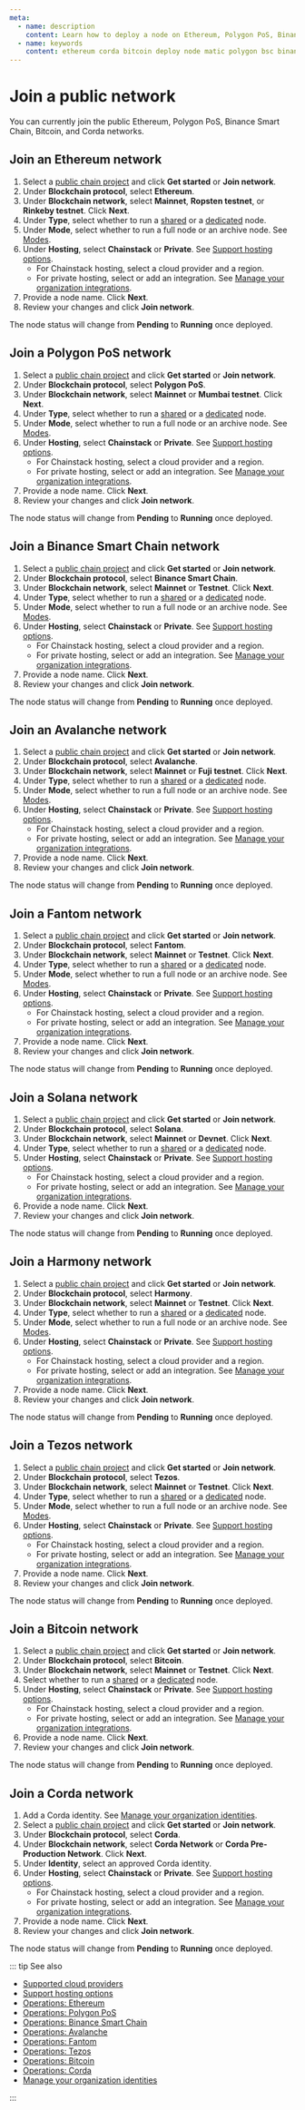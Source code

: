 ```yaml
---
meta:
  - name: description
    content: Learn how to deploy a node on Ethereum, Polygon PoS, Binance Smart Chain, Avalanche, Fantom, Solana, Tezos, Bitcoin, or Corda in minutes with the Chainstack managed blockchain services.
  - name: keywords
    content: ethereum corda bitcoin deploy node matic polygon bsc binance tezos avax avalanche fantom ftm solana
---
```


# Join a public network

You can currently join the public Ethereum, Polygon PoS, Binance Smart Chain, Bitcoin, and Corda networks.

## Join an Ethereum network

1. Select a [public chain project](/glossary/public-chain-project) and click **Get started** or **Join network**.
1. Under **Blockchain protocol**, select **Ethereum**.
1. Under **Blockchain network**, select **Mainnet**, **Ropsten testnet**, or **Rinkeby testnet**. Click **Next**.
1. Under **Type**, select whether to run a [shared](/glossary/shared-node) or a [dedicated](/glossary/dedicated-node) node.
1. Under **Mode**, select whether to run a full node or an archive node. See [Modes](/operations/ethereum/modes).
1. Under **Hosting**, select **Chainstack** or **Private**. See [Support hosting options](/platform/supported-hosting-options).
	* For Chainstack hosting, select a cloud provider and a region.
	* For private hosting, select or add an integration. See [Manage your organization integrations](/platform/manage-your-organization-integrations).
1. Provide a node name. Click **Next**.
1. Review your changes and click **Join network**.

The node status will change from **Pending** to **Running** once deployed.

## Join a Polygon PoS network

1. Select a [public chain project](/glossary/public-chain-project) and click **Get started** or **Join network**.
1. Under **Blockchain protocol**, select **Polygon PoS**.
1. Under **Blockchain network**, select **Mainnet** or **Mumbai testnet**. Click **Next**.
1. Under **Type**, select whether to run a [shared](/glossary/shared-node) or a [dedicated](/glossary/dedicated-node) node.
1. Under **Mode**, select whether to run a full node or an archive node. See [Modes](/operations/polygon/modes).
1. Under **Hosting**, select **Chainstack** or **Private**. See [Support hosting options](/platform/supported-hosting-options).
	* For Chainstack hosting, select a cloud provider and a region.
	* For private hosting, select or add an integration. See [Manage your organization integrations](/platform/manage-your-organization-integrations).
1. Provide a node name. Click **Next**.
1. Review your changes and click **Join network**.

The node status will change from **Pending** to **Running** once deployed.

## Join a Binance Smart Chain network

1. Select a [public chain project](/glossary/public-chain-project) and click **Get started** or **Join network**.
1. Under **Blockchain protocol**, select **Binance Smart Chain**.
1. Under **Blockchain network**, select **Mainnet** or **Testnet**. Click **Next**.
1. Under **Type**, select whether to run a [shared](/glossary/shared-node) or a [dedicated](/glossary/dedicated-node) node.
1. Under **Mode**, select whether to run a full node or an archive node. See [Modes](/operations/bsc/modes).
1. Under **Hosting**, select **Chainstack** or **Private**. See [Support hosting options](/platform/supported-hosting-options).
	* For Chainstack hosting, select a cloud provider and a region.
	* For private hosting, select or add an integration. See [Manage your organization integrations](/platform/manage-your-organization-integrations).
1. Provide a node name. Click **Next**.
1. Review your changes and click **Join network**.

The node status will change from **Pending** to **Running** once deployed.

## Join an Avalanche network

1. Select a [public chain project](/glossary/public-chain-project) and click **Get started** or **Join network**.
1. Under **Blockchain protocol**, select **Avalanche**.
1. Under **Blockchain network**, select **Mainnet** or **Fuji testnet**. Click **Next**.
1. Under **Type**, select whether to run a [shared](/glossary/shared-node) or a [dedicated](/glossary/dedicated-node) node.
1. Under **Mode**, select whether to run a full node or an archive node. See [Modes](/operations/avalanche/modes).
1. Under **Hosting**, select **Chainstack** or **Private**. See [Support hosting options](/platform/supported-hosting-options).
	* For Chainstack hosting, select a cloud provider and a region.
	* For private hosting, select or add an integration. See [Manage your organization integrations](/platform/manage-your-organization-integrations).
1. Provide a node name. Click **Next**.
1. Review your changes and click **Join network**.

The node status will change from **Pending** to **Running** once deployed.

## Join a Fantom network

1. Select a [public chain project](/glossary/public-chain-project) and click **Get started** or **Join network**.
1. Under **Blockchain protocol**, select **Fantom**.
1. Under **Blockchain network**, select **Mainnet** or **Testnet**. Click **Next**.
1. Under **Type**, select whether to run a [shared](/glossary/shared-node) or a [dedicated](/glossary/dedicated-node) node.
1. Under **Mode**, select whether to run a full node or an archive node. See [Modes](/operations/fantom/modes).
1. Under **Hosting**, select **Chainstack** or **Private**. See [Support hosting options](/platform/supported-hosting-options).
	* For Chainstack hosting, select a cloud provider and a region.
	* For private hosting, select or add an integration. See [Manage your organization integrations](/platform/manage-your-organization-integrations).
1. Provide a node name. Click **Next**.
1. Review your changes and click **Join network**.

The node status will change from **Pending** to **Running** once deployed.

## Join a Solana network

1. Select a [public chain project](/glossary/public-chain-project) and click **Get started** or **Join network**.
1. Under **Blockchain protocol**, select **Solana**.
1. Under **Blockchain network**, select **Mainnet** or **Devnet**. Click **Next**.
1. Under **Type**, select whether to run a [shared](/glossary/shared-node) or a [dedicated](/glossary/dedicated-node) node.
1. Under **Hosting**, select **Chainstack** or **Private**. See [Support hosting options](/platform/supported-hosting-options).
	* For Chainstack hosting, select a cloud provider and a region.
	* For private hosting, select or add an integration. See [Manage your organization integrations](/platform/manage-your-organization-integrations).
1. Provide a node name. Click **Next**.
1. Review your changes and click **Join network**.

The node status will change from **Pending** to **Running** once deployed.

## Join a Harmony network

1. Select a [public chain project](/glossary/public-chain-project) and click **Get started** or **Join network**.
1. Under **Blockchain protocol**, select **Harmony**.
1. Under **Blockchain network**, select **Mainnet** or **Testnet**. Click **Next**.
1. Under **Type**, select whether to run a [shared](/glossary/shared-node) or a [dedicated](/glossary/dedicated-node) node.
1. Under **Mode**, select whether to run a full node or an archive node. See [Modes](/operations/fantom/modes).
1. Under **Hosting**, select **Chainstack** or **Private**. See [Support hosting options](/platform/supported-hosting-options).
	* For Chainstack hosting, select a cloud provider and a region.
	* For private hosting, select or add an integration. See [Manage your organization integrations](/platform/manage-your-organization-integrations).
1. Provide a node name. Click **Next**.
1. Review your changes and click **Join network**.

The node status will change from **Pending** to **Running** once deployed.

## Join a Tezos network

1. Select a [public chain project](/glossary/public-chain-project) and click **Get started** or **Join network**.
1. Under **Blockchain protocol**, select **Tezos**.
1. Under **Blockchain network**, select **Mainnet** or **Testnet**. Click **Next**.
1. Under **Type**, select whether to run a [shared](/glossary/shared-node) or a [dedicated](/glossary/dedicated-node) node.
1. Under **Mode**, select whether to run a full node or an archive node. See [Modes](/operations/fantom/modes).
1. Under **Hosting**, select **Chainstack** or **Private**. See [Support hosting options](/platform/supported-hosting-options).
	* For Chainstack hosting, select a cloud provider and a region.
	* For private hosting, select or add an integration. See [Manage your organization integrations](/platform/manage-your-organization-integrations).
1. Provide a node name. Click **Next**.
1. Review your changes and click **Join network**.

The node status will change from **Pending** to **Running** once deployed.

## Join a Bitcoin network

1. Select a [public chain project](/glossary/public-chain-project) and click **Get started** or **Join network**.
1. Under **Blockchain protocol**, select **Bitcoin**.
1. Under **Blockchain network**, select **Mainnet** or **Testnet**. Click **Next**.
1. Select whether to run a [shared](/glossary/shared-node) or a [dedicated](/glossary/dedicated-node) node.
1. Under **Hosting**, select **Chainstack** or **Private**. See [Support hosting options](/platform/supported-hosting-options).
	* For Chainstack hosting, select a cloud provider and a region.
	* For private hosting, select or add an integration. See [Manage your organization integrations](/platform/manage-your-organization-integrations).
1. Provide a node name. Click **Next**.
1. Review your changes and click **Join network**.

The node status will change from **Pending** to **Running** once deployed.

## Join a Corda network

1. Add a Corda identity. See [Manage your organization identities](/platform/manage-your-organization-identities).
1. Select a [public chain project](/glossary/public-chain-project) and click **Get started** or **Join network**.
1. Under **Blockchain protocol**, select **Corda**.
1. Under **Blockchain network**, select **Corda Network** or **Corda Pre-Production Network**. Click **Next**.
1. Under **Identity**, select an approved Corda identity.
1. Under **Hosting**, select **Chainstack** or **Private**. See [Support hosting options](/platform/supported-hosting-options).
	* For Chainstack hosting, select a cloud provider and a region.
	* For private hosting, select or add an integration. See [Manage your organization integrations](/platform/manage-your-organization-integrations).
1. Provide a node name. Click **Next**.
1. Review your changes and click **Join network**.

The node status will change from **Pending** to **Running** once deployed.

::: tip See also

* [Supported cloud providers](/platform/supported-cloud-hosting-providers)
* [Support hosting options](/platform/supported-hosting-options)
* [Operations: Ethereum](/operations/ethereum/)
* [Operations: Polygon PoS](/operations/polygon/)
* [Operations: Binance Smart Chain](/operations/bsc/)
* [Operations: Avalanche](/operations/avalanche/)
* [Operations: Fantom](/operations/fantom/)
* [Operations: Tezos](/operations/tezos/)
* [Operations: Bitcoin](/operations/bitcoin/)
* [Operations: Corda](/operations/corda/)
* [Manage your organization identities](/platform/manage-your-organization-identities)

:::
